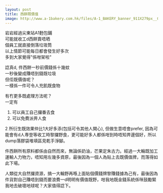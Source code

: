 ```yaml
---
layout: post
title: 西餅既價值
image: http://www.a-1bakery.com.hk/files/A-1_BAKERY_banner_911X279px__0.jpg
---
```

岩岩經過尖東站A1麪包鋪  
可能就收工d西餅賣唔晒  
個員工就直接倒落垃圾筒  
以上情節可能每日都會發生好多次  
多到大家覺得"係咁架啦"  

諗真d, 件西餅一秒前價錢係十幾蚊  
一秒後變成賺唔到錢既垃圾  
但佢既價值呢？  
一樣係一件可令人充飢既食物  

有冇更多既處理方法呢？  
一定有  
1. 可以員工自己攞番去食  
2. 可以免費派畀人食  

2 所衍生既效果仲比1大好多添(包括可令其他人開心), 但做生意唔會prefer, 因為可能會有d人専登等收工時黎攞野食，更可能好多人都係咁到時唔知畀邊個好，所以dump落膠袋堆填區見乾手淨腳。

件西餅所有原料都係由自然而來，無論係奶油，芒果定朱古力。經過一大輪既加工運輸人力物力，唔知用左幾多資原，最後因為一個人為貼上去既價值牌，而落得如此下場。

人類從大自然攞資源，搞一大輪野再喺上面貼個價錢牌黎賺錢據為己有，最後因為件貨對自己賺唔到錢而要浪費一d明明有價值既野，咁我地既金錢系統係咪鼓勵緊我地去破壞地球呢？大家值得諗下。
